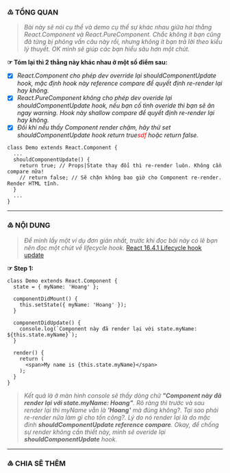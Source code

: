 ### ♳ TỔNG QUAN
  > *Bài này sẽ nói cụ thể và demo cụ thể sự khác nhau giữa hai thằng React.Component và React.PureComponent.
  > Chắc không ít bạn cũng đã từng bị phỏng vấn câu này rồi, nhưng không ít bạn trả lời theo kiểu lý thuyết.
  > OK mình sẽ giúp các bạn hiểu sâu hơn một chút.*

**☞ Tóm lại thì 2 thằng này khác nhau ở một số điểm sau:**
- [x] *React.Component cho phép dev override lại shouldComponentUpdate hook, mặc định hook này reference compare để quyết định re-render lại hay không.*
- [x] *React.PureComponent không cho phép dev overide lại shouldComponentUpdate hook, nếu bạn cố tình overide thì bạn sẽ ăn ngay warning. Hook này shallow compare để quyết định re-render lại hay không.*
- [x] *Đôi khi nếu thấy Component render chậm, hãy thử set shouldComponentUpdate hook return true<span style="color:red">sdf</span> hoặc return false.*
```
class Demo extends React.Component {
  ...
  shouldComponentUpdate() {
    return true; // Props|State thay đổi thì re-render luôn. Không cần compare nữa!
    // return false; // Sẽ chặn không bao giờ cho Component re-render. Render HTML tĩnh.
  }
  ...
}
```
----
### ♴ NỘI DUNG
  > *Để mình lấy một ví dụ đơn giản nhất, trước khi đọc bài này có lẽ bạn nên đọc một chút về lifecycle hook.*
  > [React 16.4.1 Lifecycle hook update](https://github.com/nguyenvanhoang26041994/dev-experiences/blob/master/React/lifecycle_hook)

**☞ Step 1:**
```
class Demo extends React.Component {
  state = { myName: 'Hoang' };

  componentDidMount() {
    this.setState({ myName: 'Hoang' });
  }

  componentDidUpdate() {
    console.log(`Component này đã render lại với state.myName: ${this.state.myName}`);
  }

  render() {
    return (
      <span>My name is {this.state.myName}</span>
    );
  }
}
```
> *Kết quả là ở màn hình console sẽ thấy dòng chữ **"Component này đã render lại với state.myName: Hoang"**.
> Rõ ràng thì trước và sau render lại thì myName vẫn là **'Hoang'** mà đúng không?. Tại sao phải re-render nữa làm gì cho tốn công?. Lý do nó render lại là do mặc đinh **shouldComponentUpdate reference compare**.
> Okay, để chống sự render không cần thiết này, mình sẽ overide lại **shouldComponentUpdate** hook.*

----
### ♵ CHIA SẼ THÊM

